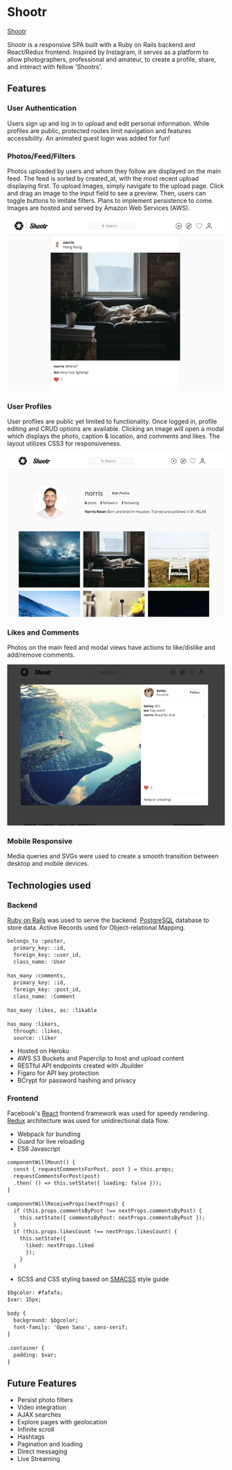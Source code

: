 # Shootr

[Shootr][heroku]

[heroku]: https://shootrapp.herokuapp.com

Shootr is a responsive SPA built with a Ruby on Rails backend and React/Redux frontend. Inspired by Instagram, it serves as a platform to allow photographers, professional and amateur, to create a profile, share, and interact with fellow 'Shootrs'.

## Features
### User Authentication

Users sign up and log in to upload and edit personal information. While profiles are public, protected routes limit navigation and features accessibility. An animated guest login was added for fun!

### Photos/Feed/Filters

Photos uploaded by users and whom they follow are displayed on the main feed. The feed is sorted by created_at, with the most recent upload displaying first. To upload images, simply navigate to the upload page. Click and drag an image to the input field to see a preview. Then, users can toggle buttons to imitate filters. Plans to implement persistence to come. Images are hosted and served by Amazon Web Services (AWS).

![feed image](docs/images/feed.png)

### User Profiles

User profiles are public yet limited to functionality. Once logged in, profile editing and CRUD options are available. Clicking an image will open a modal which displays the photo, caption & location, and comments and likes. The layout utilizes CSS3 for responsiveness.

![profile image](docs/images/profile.png)

### Likes and Comments

Photos on the main feed and modal views have actions to like/dislike and add/remove comments.

![modal image](docs/images/modal.png)

### Mobile Responsive

Media queries and SVGs were used to create a smooth transition between desktop and mobile devices.



## Technologies used
### Backend
[Ruby on Rails](http://rubyonrails.org/) was used to serve the backend. [PostgreSQL](https://postgresql.org/) database to store data.
Active Records used for Object-relational Mapping.

```
belongs_to :poster,
  primary_key: :id,
  foreign_key: :user_id,
  class_name: :User

has_many :comments,
  primary_key: :id,
  foreign_key: :post_id,
  class_name: :Comment

has_many :likes, as: :likable

has_many :likers,
  through: :likes,
  source: :liker
```

- Hosted on Heroku
- AWS S3 Buckets and Paperclip to host and upload content
- RESTful API endpoints created with Jbuilder
- Figaro for API key protection
- BCrypt for password hashing and privacy

### Frontend
Facebook's [React](https://facebook.github.io/react/) frontend framework was used for speedy rendering. [Redux](http://redux.js.org) architecture was used for unidirectional data flow.

- Webpack for bundling
- Guard for live reloading
- ES6 Javascript

```
componentWillMount() {
  const { requestCommentsForPost, post } = this.props;
  requestCommentsForPost(post)
  .then( () => this.setState({ loading: false }));
}

componentWillReceiveProps(nextProps) {
  if (this.props.commentsByPost !== nextProps.commentsByPost) {
    this.setState({ commentsByPost: nextProps.commentsByPost });
  }
  if (this.props.likesCount !== nextProps.likesCount) {
    this.setState({
      liked: nextProps.liked
      });
    }
  }
```
- SCSS and CSS styling based on [SMACSS](https://smacss.com/) style guide

```
$bgcolor: #fafafa;
$var: 15px;

body {
  background: $bgcolor;
  font-family: 'Open Sans', sans-serif;
}

.container {
  padding: $var;
}
```

## Future Features

- Persist photo filters
- Video integration
- AJAX searches
- Explore pages with geolocation
- Infinite scroll
- Hashtags
- Pagination and loading
- Direct messaging
- Live Streaming
